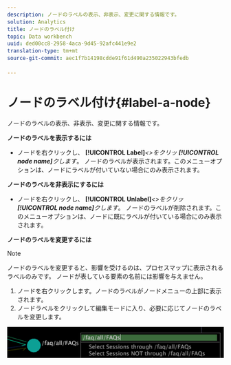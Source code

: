 ```yaml
---
description: ノードのラベルの表示、非表示、変更に関する情報です。
solution: Analytics
title: ノードのラベル付け
topic: Data workbench
uuid: ded00cc8-2958-4aca-9d45-92afc441e9e2
translation-type: tm+mt
source-git-commit: aec1f7b14198cdde91f61d490a235022943bfedb

---
```



# ノードのラベル付け{#label-a-node}

ノードのラベルの表示、非表示、変更に関する情報です。

**ノードのラベルを表示するには**

* ノードを右クリックし、 **[!UICONTROL Label]***&lt;>をクリッ **[!UICONTROL node name]**&#x200B;クします&#x200B;*。 ノードのラベルが表示されます。このメニューオプションは、ノードにラベルが付いていない場合にのみ表示されます。

**ノードのラベルを非表示にするには**

* ノードを右クリックし、 **[!UICONTROL Unlabel]***&lt;>をクリッ **[!UICONTROL node name]**&#x200B;クします&#x200B;*。 ノードのラベルが削除されます。このメニューオプションは、ノードに既にラベルが付いている場合にのみ表示されます。

**ノードのラベルを変更するには**

>[!NOTE]
>
>ノードのラベルを変更すると、影響を受けるのは、プロセスマップに表示されるラベルのみです。 ノードが表している要素の名前には影響を与えません。

1. ノードを右クリックします。ノードのラベルがノードメニューの上部に表示されます。
1. ノードラベルをクリックして編集モードに入り、必要に応じてノードのラベルを変更します。

![](assets/mnu_2DProcessMap_label.png)

